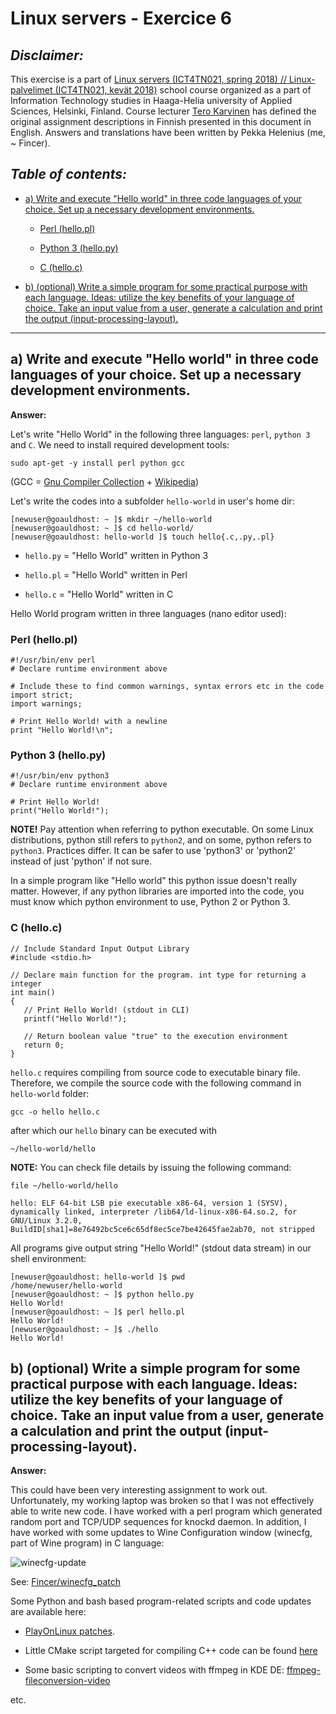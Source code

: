 Linux servers - Exercice 6
==============

*Disclaimer:*
--------------

This exercise is a part of [Linux servers (ICT4TN021, spring 2018) // Linux-palvelimet (ICT4TN021, kevät 2018)](http://www.haaga-helia.fi/fi/opinto-opas/opintojaksokuvaukset/ICT4TN021) school course organized as a part of Information Technology studies in Haaga-Helia university of Applied Sciences, Helsinki, Finland. Course lecturer [Tero Karvinen](http://terokarvinen.com/) has defined the original assignment descriptions in Finnish presented in this document in English. Answers and translations have been written by Pekka Helenius (me, ~ Fincer).

*Table of contents:*
--------------

- [a) Write and execute "Hello world" in three code languages of your choice. Set up a necessary development environments.](https://github.com/Fincer/linux_server_setup/blob/master/exercises/h6.md#a-write-and-execute-hello-world-in-three-code-languages-of-your-choice-set-up-a-necessary-development-environments)

    - [Perl (hello.pl)](https://github.com/Fincer/linux_server_setup/blob/master/exercises/h6.md#perl-hellopl)

    - [Python 3 (hello.py)](https://github.com/Fincer/linux_server_setup/blob/master/exercises/h6.md#python-3-hellopy)

    - [C (hello.c)](https://github.com/Fincer/linux_server_setup/blob/master/exercises/h6.md#c-helloc)

- [b) (optional) Write a simple program for some practical purpose with each language. Ideas: utilize the key benefits of your language of choice. Take an input value from a user, generate a calculation and print the output (input-processing-layout).](https://github.com/Fincer/linux_server_setup/blob/master/exercises/h6.md#b-optional-write-a-simple-program-for-some-practical-purpose-with-each-language-ideas-utilize-the-key-benefits-of-your-language-of-choice-take-an-input-value-from-a-user-generate-a-calculation-and-print-the-output-input-processing-layout)

--------------

**a)** Write and execute "Hello world" in three code languages of your choice. Set up a necessary development environments.
--------------

**Answer:**

Let's write "Hello World" in the following three languages: `perl`, `python 3` and `C`. We need to install required development tools:

```
sudo apt-get -y install perl python gcc
```

(GCC = [Gnu Compiler Collection](https://gcc.gnu.org/) + [Wikipedia](https://en.wikipedia.org/wiki/GNU_Compiler_Collection))

Let's write the codes into a subfolder `hello-world` in user's home dir:

```
[newuser@goauldhost: ~ ]$ mkdir ~/hello-world
[newuser@goauldhost: ~ ]$ cd hello-world/
[newuser@goauldhost: hello-world ]$ touch hello{.c,.py,.pl}
```

- `hello.py` = "Hello World" written in Python 3

- `hello.pl` = "Hello World" written in Perl

- `hello.c` = "Hello World" written in C

Hello World program written in three languages (nano editor used):

### Perl (hello.pl)

```
#!/usr/bin/env perl
# Declare runtime environment above

# Include these to find common warnings, syntax errors etc in the code
import strict;
import warnings;

# Print Hello World! with a newline
print "Hello World!\n";

```

### Python 3 (hello.py)

```
#!/usr/bin/env python3
# Declare runtime environment above

# Print Hello World!
print("Hello World!");

```

**NOTE!** Pay attention when referring to python executable. On some Linux distributions, python still refers to `python2`, and on some, python refers to `python3`. Practices differ. It can be safer to use 'python3' or 'python2' instead of just 'python' if not sure.

In a simple program like "Hello world" this python issue doesn't really matter. However, if any python libraries are imported into the code, you must know which python environment to use, Python 2 or Python 3. 

### C (hello.c)

```
// Include Standard Input Output Library
#include <stdio.h>

// Declare main function for the program. int type for returning a integer
int main()
{
   // Print Hello World! (stdout in CLI)
   printf("Hello World!");

   // Return boolean value "true" to the execution environment
   return 0;
}
```

`hello.c` requires compiling from source code to executable binary file. Therefore, we compile the source code with the following command in `hello-world` folder:

```
gcc -o hello hello.c
```

after which our `hello` binary can be executed with 

```
~/hello-world/hello
```

**NOTE:** You can check file details by issuing the following command:

```
file ~/hello-world/hello

hello: ELF 64-bit LSB pie executable x86-64, version 1 (SYSV), dynamically linked, interpreter /lib64/ld-linux-x86-64.so.2, for GNU/Linux 3.2.0, BuildID[sha1]=8e76492bc5ce6c65df8ec5ce7be42645fae2ab70, not stripped
```

All programs give output string "Hello World!" (stdout data stream) in our shell environment:

```
[newuser@goauldhost: hello-world ]$ pwd
/home/newuser/hello-world
[newuser@goauldhost: ~ ]$ python hello.py
Hello World!
[newuser@goauldhost: ~ ]$ perl hello.pl
Hello World!
[newuser@goauldhost: ~ ]$ ./hello
Hello World!
```

**b)** (optional) Write a simple program for some practical purpose with each language. Ideas: utilize the key benefits of your language of choice. Take an input value from a user, generate a calculation and print the output (input-processing-layout).
--------------

**Answer:**

This could have been very interesting assignment to work out. Unfortunately, my working laptop was broken so that I was not effectively able to write new code. I have worked with a perl program which generated random port and TCP/UDP sequences for knockd daemon. In addition, I have worked with some updates to Wine Configuration window (winecfg, part of Wine program) in C language:

![winecfg-update](https://i.imgur.com/SihmPUA.jpg)

See: [Fincer/winecfg_patch](https://github.com/Fincer/winecfg_patch)

Some Python and bash based program-related scripts and code updates are available here:

- [PlayOnLinux patches](https://github.com/Fincer/linux-patches-and-scripts/tree/master/playonlinux).

- Little CMake script targeted for compiling C++ code can be found [here](https://github.com/Fincer/linux-patches-and-scripts/tree/master/xclipshow)

- Some basic scripting to convert videos with ffmpeg in KDE DE: [ffmpeg-fileconversion-video](https://github.com/Fincer/linux-patches-and-scripts/blob/master/kde-servicemenus-multimediatools/ffmpeg-fileconversion-video.sh)

etc.
